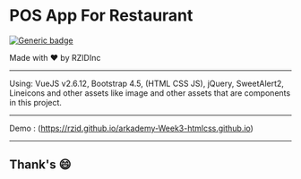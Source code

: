 # POS App For Restaurant
[![Generic badge](https://img.shields.io/badge/build-pass-success.svg)](https://shields.io/)

Made with :heart: by RZIDInc

---

Using: VueJS v2.6.12, Bootstrap 4.5, (HTML CSS JS), jQuery, SweetAlert2, Lineicons and other assets like image and other assets that are components in this project.

---

Demo : (https://rzid.github.io/arkademy-Week3-htmlcss.github.io)

---

## Thank's :smile: